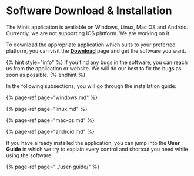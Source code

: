 # Software Download & Installation

The Minis application is available on Windows, Linux, Mac OS and Android. Currently, we are not supporting IOS platform. We are working on it.  

To download the appropriate application which suits to your preferred platform, you can visit the [**Download**](https://compocket.com/pages/downloads) page and get the software you want.

{% hint style="info" %}
If you find any bugs in the software, you can reach us from the application or website. We will do our best to fix the bugs as soon as possible.
{% endhint %}

In the following subsections, you will go through the installation guide:

{% page-ref page="windows.md" %}

{% page-ref page="linux.md" %}

{% page-ref page="mac-os.md" %}

{% page-ref page="android.md" %}

If you have already installed the application, you can jump into the **User Guide** in which we try to explain every control and shortcut you need while using the software.

{% page-ref page="../user-guide/" %}



